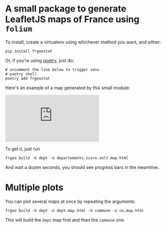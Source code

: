 # A small package to generate LeafletJS maps of France using `folium`

To install, create a virtualenv using whichever method you want, and either:

```shell
pip install frgeostat
```

Or, if you're using [poetry](https://python-poetry.org/), just do:

```shell
# uncomment the line below to trigger venv
# poetry shell
poetry add frgeostat
```

Here's an example of a map generated by this small module:

![](https://storage.googleapis.com/public.data.v.olt.sh/maps/html/departements.score.volt.map.html)


To get it, just run

```shell
frgeo build -k dept -o departements.score.volt.map.html
```

And wait a dozen seconds, you should see progress bars in the meantime..

# Multiple plots

You can plot several maps at once by repeating the arguments:

```shell
frgeo build -k dept -o dept.map.html -k commune -o co.map.html
```

This will build the `dept` map first and then the `commune` one.
